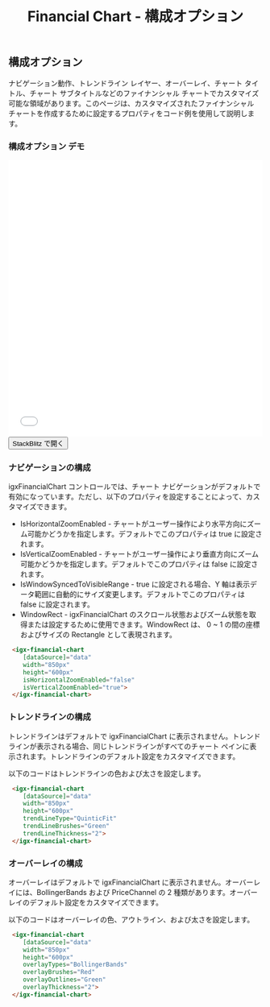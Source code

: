﻿---
title: Financial Chart - 構成オプション
_description: Ignite UI for Angular Financial Chart コンポーネントは、財務データを表示するタッチ対応、高いパフォーマンス、軽量なチャート コントロールです。
_keywords: Ignite UI for Angular, データ ビジュアライゼーション, UI コントロール, Angular ウィジェット, web ウィジェット, UI ウィジェット, Angular, ネイティブ Angular コンポーネント スィート, ネイティブ Angular コントロール, ネイティブ Angular コンポーネント ライブラリ, Angular Chart コンポーネント, Angular Financial Chart コンポーネント, Angular Chart コントロール, Angular Financial Chart コントロール
_language: ja
---
## 構成オプション

ナビゲーション動作、トレンドライン レイヤー、オーバーレイ、チャート タイトル、チャート サブタイトルなどのファイナンシャル チャートでカスタマイズ可能な領域があります。このページは、カスタマイズされたファイナンシャル チャートを作成するために設定するプロパティをコード例を使用して説明します。

### 構成オプション デモ

<div class="sample-container" style="height: 550px">
    <iframe id="financial-chart-configuring-iframe" src='{environment:demosBaseUrl}/financial-chart-configuring' width="100%" height="100%" seamless frameBorder="0" onload="onSampleIframeContentLoaded(this);"></iframe>
</div>
<div>
    <button data-localize="stackblitz" class="stackblitz-btn"   data-iframe-id="financial-chart-configuring-iframe" data-demos-base-url="{environment:demosBaseUrl}">StackBlitz で開く
    </button>
</div>

<div class="divider--half"></div>

### ナビゲーションの構成

igxFinancialChart コントロールでは、チャート ナビゲーションがデフォルトで有効になっています。ただし、以下のプロパティを設定することによって、カスタマイズできます。

- IsHorizontalZoomEnabled - チャートがユーザー操作により水平方向にズーム可能かどうかを指定します。デフォルトでこのプロパティは true に設定されます。
- IsVerticalZoomEnabled - チャートがユーザー操作により垂直方向にズーム可能かどうかを指定します。デフォルトでこのプロパティは false に設定されます。
- IsWindowSyncedToVisibleRange - true に設定される場合、Y 軸は表示データ範囲に自動的にサイズ変更します。デフォルトでこのプロパティは false に設定されます。
- WindowRect - igxFinancialChart のスクロール状態およびズーム状態を取得または設定するために使用できます。WindowRect は、 0 ~ 1 の間の座標およびサイズの Rectangle として表現されます。

```html
 <igx-financial-chart
    [dataSource]="data"
    width="850px"
    height="600px"
    isHorizontalZoomEnabled="false"
    isVerticalZoomEnabled="true">
 </igx-financial-chart>
```

### トレンドラインの構成

トレンドラインはデフォルトで igxFinancialChart に表示されません。トレンドラインが表示される場合、同じトレンドラインがすべてのチャート ペインに表示されます。トレンドラインのデフォルト設定をカスタマイズできます。

以下のコードはトレンドラインの色および太さを設定します。

```html
 <igx-financial-chart
    [dataSource]="data"
    width="850px"
    height="600px"
    trendLineType="QuinticFit"
    trendLineBrushes="Green"
    trendLineThickness="2">
 </igx-financial-chart>
```

### オーバーレイの構成

オーバーレイはデフォルトで igxFinancialChart に表示されません。オーバーレイには、BollingerBands および PriceChannel の 2 種類があります。オーバーレイのデフォルト設定をカスタマイズできます。

以下のコードはオーバーレイの色、アウトライン、および太さを設定します。

```html
 <igx-financial-chart
    [dataSource]="data"
    width="850px"
    height="600px"
    overlayTypes="BollingerBands"
    overlayBrushes="Red"
    overlayOutlines="Green"
    overlayThickness="2"> 
 </igx-financial-chart>
```

